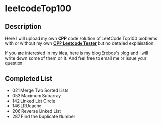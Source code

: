 # leetcodeTop100

## Description

Here I will upload my own **CPP** code solution of LeetCode Top100 problems with or without my own [**CPP Leetcode Tester**](https://github.com/18918606287/cpp_semi_auto_leedcode_tester) but no detailed explaination.

If you are interested in my idea, here is my blog [Erebos's blog](https://erebos.top) and I will write down some of them on it. And feel free to email me or issue your question.

## Completed List

+ 021 Merge Two Sorted Lists
+ 053 Maximum Subarray 
+ 142 Linked List Circle
+ 146 LRUcache
+ 206 Reverse Linked List
+ 287 Find the Duplicate Number
